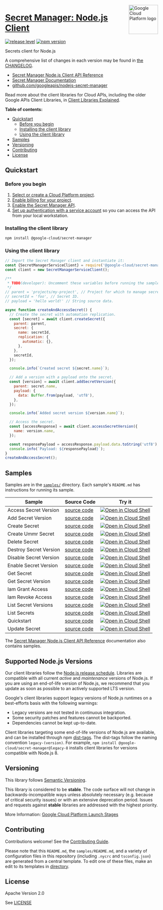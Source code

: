 [//]: # "This README.md file is auto-generated, all changes to this file will be lost."
[//]: # "To regenerate it, use `python -m synthtool`."
<img src="https://avatars2.githubusercontent.com/u/2810941?v=3&s=96" alt="Google Cloud Platform logo" title="Google Cloud Platform" align="right" height="96" width="96"/>

# [Secret Manager: Node.js Client](https://github.com/googleapis/nodejs-secret-manager)

[![release level](https://img.shields.io/badge/release%20level-stable-brightgreen.svg?style=flat)](https://cloud.google.com/terms/launch-stages)
[![npm version](https://img.shields.io/npm/v/@google-cloud/secret-manager.svg)](https://www.npmjs.org/package/@google-cloud/secret-manager)




Secrets client for Node.js


A comprehensive list of changes in each version may be found in
[the CHANGELOG](https://github.com/googleapis/nodejs-secret-manager/blob/main/CHANGELOG.md).

* [Secret Manager Node.js Client API Reference][client-docs]
* [Secret Manager Documentation][product-docs]
* [github.com/googleapis/nodejs-secret-manager](https://github.com/googleapis/nodejs-secret-manager)

Read more about the client libraries for Cloud APIs, including the older
Google APIs Client Libraries, in [Client Libraries Explained][explained].

[explained]: https://cloud.google.com/apis/docs/client-libraries-explained

**Table of contents:**


* [Quickstart](#quickstart)
  * [Before you begin](#before-you-begin)
  * [Installing the client library](#installing-the-client-library)
  * [Using the client library](#using-the-client-library)
* [Samples](#samples)
* [Versioning](#versioning)
* [Contributing](#contributing)
* [License](#license)

## Quickstart

### Before you begin

1.  [Select or create a Cloud Platform project][projects].
1.  [Enable billing for your project][billing].
1.  [Enable the Secret Manager API][enable_api].
1.  [Set up authentication with a service account][auth] so you can access the
    API from your local workstation.

### Installing the client library

```bash
npm install @google-cloud/secret-manager
```


### Using the client library

```javascript
// Import the Secret Manager client and instantiate it:
const {SecretManagerServiceClient} = require('@google-cloud/secret-manager');
const client = new SecretManagerServiceClient();

/**
 * TODO(developer): Uncomment these variables before running the sample.
 */
// parent = 'projects/my-project', // Project for which to manage secrets.
// secretId = 'foo', // Secret ID.
// payload = 'hello world!' // String source data.

async function createAndAccessSecret() {
  // Create the secret with automation replication.
  const [secret] = await client.createSecret({
    parent: parent,
    secret: {
      name: secretId,
      replication: {
        automatic: {},
      },
    },
    secretId,
  });

  console.info(`Created secret ${secret.name}`);

  // Add a version with a payload onto the secret.
  const [version] = await client.addSecretVersion({
    parent: secret.name,
    payload: {
      data: Buffer.from(payload, 'utf8'),
    },
  });

  console.info(`Added secret version ${version.name}`);

  // Access the secret.
  const [accessResponse] = await client.accessSecretVersion({
    name: version.name,
  });

  const responsePayload = accessResponse.payload.data.toString('utf8');
  console.info(`Payload: ${responsePayload}`);
}
createAndAccessSecret();

```



## Samples

Samples are in the [`samples/`](https://github.com/googleapis/nodejs-secret-manager/tree/main/samples) directory. Each sample's `README.md` has instructions for running its sample.

| Sample                      | Source Code                       | Try it |
| --------------------------- | --------------------------------- | ------ |
| Access Secret Version | [source code](https://github.com/googleapis/nodejs-secret-manager/blob/main/samples/accessSecretVersion.js) | [![Open in Cloud Shell][shell_img]](https://console.cloud.google.com/cloudshell/open?git_repo=https://github.com/googleapis/nodejs-secret-manager&page=editor&open_in_editor=samples/accessSecretVersion.js,samples/README.md) |
| Add Secret Version | [source code](https://github.com/googleapis/nodejs-secret-manager/blob/main/samples/addSecretVersion.js) | [![Open in Cloud Shell][shell_img]](https://console.cloud.google.com/cloudshell/open?git_repo=https://github.com/googleapis/nodejs-secret-manager&page=editor&open_in_editor=samples/addSecretVersion.js,samples/README.md) |
| Create Secret | [source code](https://github.com/googleapis/nodejs-secret-manager/blob/main/samples/createSecret.js) | [![Open in Cloud Shell][shell_img]](https://console.cloud.google.com/cloudshell/open?git_repo=https://github.com/googleapis/nodejs-secret-manager&page=editor&open_in_editor=samples/createSecret.js,samples/README.md) |
| Create Ummr Secret | [source code](https://github.com/googleapis/nodejs-secret-manager/blob/main/samples/createUmmrSecret.js) | [![Open in Cloud Shell][shell_img]](https://console.cloud.google.com/cloudshell/open?git_repo=https://github.com/googleapis/nodejs-secret-manager&page=editor&open_in_editor=samples/createUmmrSecret.js,samples/README.md) |
| Delete Secret | [source code](https://github.com/googleapis/nodejs-secret-manager/blob/main/samples/deleteSecret.js) | [![Open in Cloud Shell][shell_img]](https://console.cloud.google.com/cloudshell/open?git_repo=https://github.com/googleapis/nodejs-secret-manager&page=editor&open_in_editor=samples/deleteSecret.js,samples/README.md) |
| Destroy Secret Version | [source code](https://github.com/googleapis/nodejs-secret-manager/blob/main/samples/destroySecretVersion.js) | [![Open in Cloud Shell][shell_img]](https://console.cloud.google.com/cloudshell/open?git_repo=https://github.com/googleapis/nodejs-secret-manager&page=editor&open_in_editor=samples/destroySecretVersion.js,samples/README.md) |
| Disable Secret Version | [source code](https://github.com/googleapis/nodejs-secret-manager/blob/main/samples/disableSecretVersion.js) | [![Open in Cloud Shell][shell_img]](https://console.cloud.google.com/cloudshell/open?git_repo=https://github.com/googleapis/nodejs-secret-manager&page=editor&open_in_editor=samples/disableSecretVersion.js,samples/README.md) |
| Enable Secret Version | [source code](https://github.com/googleapis/nodejs-secret-manager/blob/main/samples/enableSecretVersion.js) | [![Open in Cloud Shell][shell_img]](https://console.cloud.google.com/cloudshell/open?git_repo=https://github.com/googleapis/nodejs-secret-manager&page=editor&open_in_editor=samples/enableSecretVersion.js,samples/README.md) |
| Get Secret | [source code](https://github.com/googleapis/nodejs-secret-manager/blob/main/samples/getSecret.js) | [![Open in Cloud Shell][shell_img]](https://console.cloud.google.com/cloudshell/open?git_repo=https://github.com/googleapis/nodejs-secret-manager&page=editor&open_in_editor=samples/getSecret.js,samples/README.md) |
| Get Secret Version | [source code](https://github.com/googleapis/nodejs-secret-manager/blob/main/samples/getSecretVersion.js) | [![Open in Cloud Shell][shell_img]](https://console.cloud.google.com/cloudshell/open?git_repo=https://github.com/googleapis/nodejs-secret-manager&page=editor&open_in_editor=samples/getSecretVersion.js,samples/README.md) |
| Iam Grant Access | [source code](https://github.com/googleapis/nodejs-secret-manager/blob/main/samples/iamGrantAccess.js) | [![Open in Cloud Shell][shell_img]](https://console.cloud.google.com/cloudshell/open?git_repo=https://github.com/googleapis/nodejs-secret-manager&page=editor&open_in_editor=samples/iamGrantAccess.js,samples/README.md) |
| Iam Revoke Access | [source code](https://github.com/googleapis/nodejs-secret-manager/blob/main/samples/iamRevokeAccess.js) | [![Open in Cloud Shell][shell_img]](https://console.cloud.google.com/cloudshell/open?git_repo=https://github.com/googleapis/nodejs-secret-manager&page=editor&open_in_editor=samples/iamRevokeAccess.js,samples/README.md) |
| List Secret Versions | [source code](https://github.com/googleapis/nodejs-secret-manager/blob/main/samples/listSecretVersions.js) | [![Open in Cloud Shell][shell_img]](https://console.cloud.google.com/cloudshell/open?git_repo=https://github.com/googleapis/nodejs-secret-manager&page=editor&open_in_editor=samples/listSecretVersions.js,samples/README.md) |
| List Secrets | [source code](https://github.com/googleapis/nodejs-secret-manager/blob/main/samples/listSecrets.js) | [![Open in Cloud Shell][shell_img]](https://console.cloud.google.com/cloudshell/open?git_repo=https://github.com/googleapis/nodejs-secret-manager&page=editor&open_in_editor=samples/listSecrets.js,samples/README.md) |
| Quickstart | [source code](https://github.com/googleapis/nodejs-secret-manager/blob/main/samples/quickstart.js) | [![Open in Cloud Shell][shell_img]](https://console.cloud.google.com/cloudshell/open?git_repo=https://github.com/googleapis/nodejs-secret-manager&page=editor&open_in_editor=samples/quickstart.js,samples/README.md) |
| Update Secret | [source code](https://github.com/googleapis/nodejs-secret-manager/blob/main/samples/updateSecret.js) | [![Open in Cloud Shell][shell_img]](https://console.cloud.google.com/cloudshell/open?git_repo=https://github.com/googleapis/nodejs-secret-manager&page=editor&open_in_editor=samples/updateSecret.js,samples/README.md) |



The [Secret Manager Node.js Client API Reference][client-docs] documentation
also contains samples.

## Supported Node.js Versions

Our client libraries follow the [Node.js release schedule](https://nodejs.org/en/about/releases/).
Libraries are compatible with all current _active_ and _maintenance_ versions of
Node.js.
If you are using an end-of-life version of Node.js, we recommend that you update
as soon as possible to an actively supported LTS version.

Google's client libraries support legacy versions of Node.js runtimes on a
best-efforts basis with the following warnings:

* Legacy versions are not tested in continuous integration.
* Some security patches and features cannot be backported.
* Dependencies cannot be kept up-to-date.

Client libraries targeting some end-of-life versions of Node.js are available, and
can be installed through npm [dist-tags](https://docs.npmjs.com/cli/dist-tag).
The dist-tags follow the naming convention `legacy-(version)`.
For example, `npm install @google-cloud/secret-manager@legacy-8` installs client libraries
for versions compatible with Node.js 8.

## Versioning

This library follows [Semantic Versioning](http://semver.org/).



This library is considered to be **stable**. The code surface will not change in backwards-incompatible ways
unless absolutely necessary (e.g. because of critical security issues) or with
an extensive deprecation period. Issues and requests against **stable** libraries
are addressed with the highest priority.






More Information: [Google Cloud Platform Launch Stages][launch_stages]

[launch_stages]: https://cloud.google.com/terms/launch-stages

## Contributing

Contributions welcome! See the [Contributing Guide](https://github.com/googleapis/nodejs-secret-manager/blob/main/CONTRIBUTING.md).

Please note that this `README.md`, the `samples/README.md`,
and a variety of configuration files in this repository (including `.nycrc` and `tsconfig.json`)
are generated from a central template. To edit one of these files, make an edit
to its templates in
[directory](https://github.com/googleapis/synthtool).

## License

Apache Version 2.0

See [LICENSE](https://github.com/googleapis/nodejs-secret-manager/blob/main/LICENSE)

[client-docs]: https://cloud.google.com/nodejs/docs/reference/secret-manager/latest
[product-docs]: https://cloud.google.com/secret-manager/docs
[shell_img]: https://gstatic.com/cloudssh/images/open-btn.png
[projects]: https://console.cloud.google.com/project
[billing]: https://support.google.com/cloud/answer/6293499#enable-billing
[enable_api]: https://console.cloud.google.com/flows/enableapi?apiid=secretmanager.googleapis.com
[auth]: https://cloud.google.com/docs/authentication/getting-started
